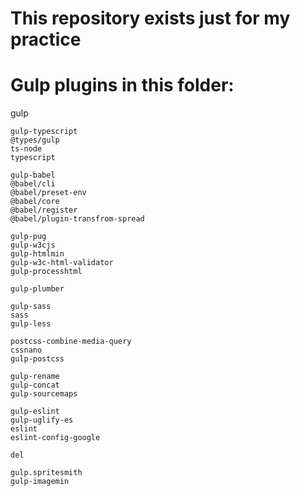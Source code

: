 # This repository exists just for my practice

# Gulp plugins in this folder:
  
  gulp
  
  <!-- ts -->
    gulp-typescript
    @types/gulp
    ts-node
    typescript
  <!-- ts -->

  <!-- babel -->
    gulp-babel
    @babel/cli
    @babel/preset-env
    @babel/core
    @babel/register
    @babel/plugin-transfrom-spread
  <!-- babel -->

  <!--html-->
    gulp-pug
    gulp-w3cjs
    gulp-htmlmin
    gulp-w3c-html-validator
    gulp-processhtml
  <!--html-->

  <!-- gulp -->
    gulp-plumber
  <!-- gulp -->

  <!-- css and preprocessors -->
    gulp-sass
    sass
    gulp-less
  
    postcss-combine-media-query
    cssnano
    gulp-postcss

    gulp-rename
    gulp-concat
    gulp-sourcemaps
  <!-- css and scss -->

  <!-- js --> 
    gulp-eslint
    gulp-uglify-es
    eslint
    eslint-config-google
  <!-- js -->

  <!-- del -->
    del
  <!-- del -->


  <!-- images -->
    gulp.spritesmith
    gulp-imagemin
  <!-- images -->